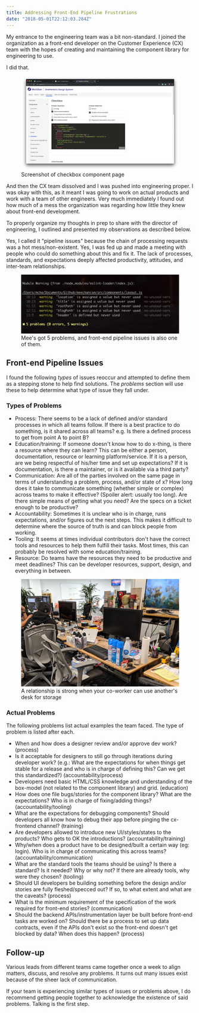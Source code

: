 ```yaml
---
title: Addressing Front-End Pipeline Frustrations
date: "2018-05-01T22:12:03.284Z"
---
```


My entrance to the engineering team was a bit non-standard. I joined the organization as a front-end developer on the Customer Experience (CX) team with the hopes of creating and maintaining the component library for engineering to use.

I did that.

<figure>
  <img src="./checkbox-component.png" alt="Checkbox Component page">
  <figcaption>Screenshot of checkbox component page</figcaption>
</figure>

And then the CX team dissolved and I was pushed into engineering proper. I was okay with this, as it meant I was going to work on actual products and work with a team of other engineers. Very much immediately I found out how much of a mess the organization was regarding how little they knew about front-end development.

To properly organize my thoughts in prep to share with the director of engineering, I outlined and presented my observations as described below.

Yes, I called it "pipeline issues" because the chain of processing requests was a hot mess/non-existent. Yes, I was fed up and made a meeting with people who could do something about this and fix it. The lack of processes, standards, and expectations deeply affected productivity, attitudes, and inter-team relationships.

<figure>
  <img src="./compile-warning.png" alt="Terminal compilation warnings">
  <figcaption>Mee's got 5 problems, and front-end pipeline issues is also one of them.</figcaption>
</figure>

## Front-end Pipeline Issues

I found the following _types_ of issues reoccur and attempted to define them as a stepping stone to help find solutions. The _problems_ section will use these to help determine what type of issue they fall under.

### Types of Problems

- Process: There seems to be a lack of defined and/or standard processes in which all teams follow. If there is a best practice to do something, is it shared across all teams? e.g. Is there a defined process to get from point A to point B?
- Education/training: If someone doesn't know how to do x-thing, is there a resource where they can learn? This can be either a person, documentation, resource or learning platform/service. If it is a person, are we being respectful of his/her time and set up expectations? If it is documentation, is there a maintainer, or is it available via a third party?
- Communication: Are all of the parties involved on the same page in terms of understanding a problem, process, and/or state of x? How long does it take to communicate something (whether simple or complex) across teams to make it effective? (Spoiler alert: usually too long). Are there simple means of getting what you need? Are the specs on a ticket enough to be productive?
- Accountability: Sometimes it is unclear who is in charge, runs expectations, and/or figures out the next steps. This makes it difficult to determine where the source of truth is and can block people from working.
- Tooling: It seems at times individual contributors don't have the correct tools and resources to help them fulfill their tasks. Most times, this can probably be resolved with some education/training.
- Resource: Do teams have the resources they need to be productive and meet deadlines? This can be developer resources, support, design, and everything in between.

<figure>
  <img src="./messy-desk.jpg" alt="Messy Desk">
  <figcaption>A relationship is strong when your co-worker can use another's desk for storage</figcaption>
</figure>

### Actual Problems

The following problems list actual examples the team faced. The type of problem is listed after each.

- When and how does a designer review and/or approve dev work? (process)
- Is it acceptable for designers to still go through iterations during developer work? (e.g.: What are the expectations for when things get stable for a release and who is in charge of defining this? Can we get this standardized?) (accountability/process)
- Developers need basic HTML/CSS knowledge and understanding of the box-model (not related to the component library) and grid. (education)
- How does one file bugs/stories for the component library? What are the expectations? Who is in charge of fixing/adding things? (accountability/tooling)
- What are the expectations for debugging components? Should developers all know how to debug their app before pinging the cx-frontend channel? (training)
- Are developers allowed to introduce new UI/styles/states to the products? Who gets to OK the introductions? (accountability/training)
- Why/when does a product have to be designed/built a certain way (eg: login). Who is in charge of communicating this across teams? (accountability/communication)
- What are the standard tools the teams should be using? Is there a standard? Is it needed? Why or why not? If there are already tools, why were they chosen? (tooling)
- Should UI developers be building something before the design and/or stories are fully fleshed/specced out? If so, to what extent and what are the caveats? (process)
- What is the minimum requirement of the specification of the work required for front-end stories? (communication)
- Should the backend APIs/instrumentation layer be built before front-end tasks are worked on? Should there be a process to set up data contracts, even if the APIs don't exist so the front-end doesn't get blocked by data? When does this happen? (process)

## Follow-up

Various leads from different teams came together once a week to align matters, discuss, and resolve any problems. It turns out many issues exist because of the sheer lack of communication.

If your team is experiencing similar types of issues or problems above, I do recommend getting people together to acknowledge the existence of said problems. Talking is the first step.
